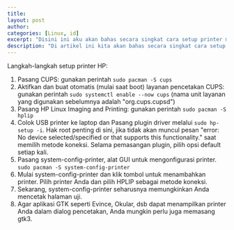 ```yaml
---
title:
layout: post
author:
categories: [Linux, id]
excerpt: "Disini ini aku akan bahas secara singkat cara setup printer merk HP yang telah aku coba di Arch Linux"
description: "Di artikel ini kita akan bahas secara singkat cara setup printer merk HP yang telah aku coba di Arch Linux"
---
```


Langkah-langkah setup printer HP:
1. Pasang CUPS: gunakan perintah `sudo pacman -S cups`
2. Aktifkan dan buat otomatis (mulai saat boot) layanan pencetakan CUPS: gunakan perintah `sudo systemctl enable --now cups` (nama unit layanan yang digunakan sebelumnya adalah "org.cups.cupsd")
3. Pasang HP Linux Imaging and Printing: gunakan perintah `sudo pacman -S hplip`
4. Colok USB printer ke laptop dan Pasang plugin driver melalui `sudo hp-setup -i`. Hak root penting di sini, jika tidak akan muncul pesan "error: No device selected/specified or that supports this functionality." saat memilih metode koneksi. Selama pemasangan plugin, pilih opsi default setiap kali.
5. Pasang system-config-printer, alat GUI untuk mengonfigurasi printer. `sudo pacman -S system-config-printer`
6. Mulai system-config-printer dan klik tombol untuk menambahkan printer. Pilih printer Anda dan pilih HPLIP sebagai metode koneksi.
7. Sekarang, system-config-printer seharusnya memungkinkan Anda mencetak halaman uji.
8. Agar aplikasi GTK seperti Evince, Okular, dsb dapat menampilkan printer Anda dalam dialog pencetakan, Anda mungkin perlu juga memasang gtk3.
